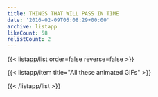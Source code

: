 ```yaml
---
title: THINGS THAT WILL PASS IN TIME
date: '2016-02-09T05:08:29+00:00'
archive: listapp
likeCount: 58
relistCount: 2
---
```


<!--more-->

{{< listapp/list order=false reverse=false >}}

   {{< listapp/item title="All these animated GIFs" >}}

{{< /listapp/list >}}
